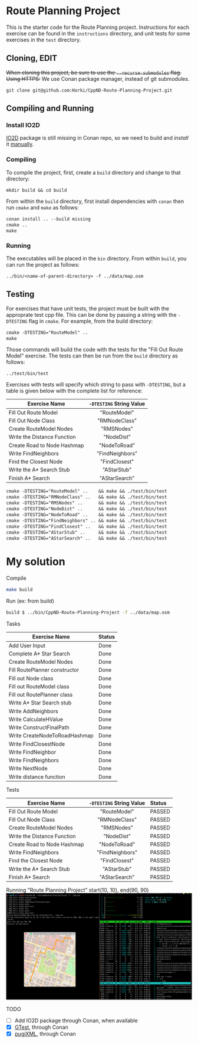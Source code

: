 # Route Planning Project

This is the starter code for the Route Planning project. Instructions for each exercise can be found in the `instructions` directory, and unit tests for some exercises in the `test` directory.

## Cloning, EDIT

~~When cloning this project, be sure to use the `--recurse-submodules` flag. Using HTTPS:~~
We use Conan package manager, instead of git submodules.

```shell script
git clone git@github.com:Horki/CppND-Route-Planning-Project.git
```

## Compiling and Running

### Install IO2D
[IO2D](https://github.com/cpp-io2d/P0267_RefImpl/) package is still missing in Conan repo, so we need to build and *install* it [manually](https://github.com/cpp-io2d/P0267_RefImpl/blob/master/BUILDING.md).

### Compiling
To compile the project, first, create a `build` directory and change to that directory:
```shell script
mkdir build && cd build
```

From within the `build` directory, first install dependencies with `conan` then run `cmake` and `make` as follows:
```shell script
conan install .. --build missing
cmake ..
make
```
### Running
The executables will be placed in the `bin` directory. From within `build`, you can run the project as follows:
```shell script
../bin/<name-of-parent-directory> -f ../data/map.osm
```

## Testing

For exercises that have unit tests, the project must be built with the approprate test cpp file. This can be done by passing a string with the `-DTESTING` flag in `cmake`. For example, from the build directory:
```shell script
cmake -DTESTING="RouteModel" ..
make
```
Those commands will build the code with the tests for the "Fill Out Route Model" exercise. The tests can then be run from the `build` directory as follows:
```shell script
../test/bin/test
```
Exercises with tests will specify which string to pass with `-DTESTING`, but a table is given below with the complete list for reference:

| Exercise Name               | `-DTESTING` String Value |
|-----------------------------|:------------------------:|
| Fill Out Route Model        |       "RouteModel"       |
| Fill Out Node Class         |       "RMNodeClass"      |
| Create RouteModel Nodes     |        "RMSNodes"        |
| Write the Distance Function |        "NodeDist"        |
| Create Road to Node Hashmap |       "NodeToRoad"       |
| Write FindNeighbors         |      "FindNeighbors"     |
| Find the Closest Node       |       "FindClosest"      |
| Write the A\* Search Stub   |        "AStarStub"       |
| Finish A\* Search           |       "AStarSearch"      |

```shell script
cmake -DTESTING="RouteModel" ..    && make && ./test/bin/test
cmake -DTESTING="RMNodeClass" ..   && make && ./test/bin/test
cmake -DTESTING="RMSNodes" ..      && make && ./test/bin/test
cmake -DTESTING="NodeDist" ..      && make && ./test/bin/test
cmake -DTESTING="NodeToRoad" ..    && make && ./test/bin/test
cmake -DTESTING="FindNeighbors" .. && make && ./test/bin/test
cmake -DTESTING="FindClosest" ..   && make && ./test/bin/test
cmake -DTESTING="AStarStub" ..     && make && ./test/bin/test
cmake -DTESTING="AStarSearch" ..   && make && ./test/bin/test
```

# My solution

Compile

```bash
make build
```

Run (ex: from build)

```bash
build $ ../bin/CppND-Route-Planning-Project -f ../data/map.osm
```

Tasks

Exercise Name | Status
--- | ---
Add User Input | Done
Complete A\* Star Search | Done
Create RouteModel Nodes | Done
Fill RoutePlanner constructor | Done
Fill out Node class | Done
Fill out RouteModel class | Done
Fill out RoutePlanner class | Done
Write A\* Star Search stub | Done
Write AddNeighbors | Done
Write CalculateHValue | Done
Write ConstructFinalPath | Done
Write CreateNodeToRoadHashmap | Done
Write FindClosestNode | Done
Write FindNeighbor | Done
Write FindNeighbors | Done
Write NextNode | Done
Write distance function | Done


Tests

| Exercise Name               | `-DTESTING` String Value | Status |
|-----------------------------|:------------------------:|:-------|
| Fill Out Route Model        |       "RouteModel"       | PASSED |
| Fill Out Node Class         |       "RMNodeClass"      | PASSED |
| Create RouteModel Nodes     |        "RMSNodes"        | PASSED |
| Write the Distance Function |        "NodeDist"        | PASSED |
| Create Road to Node Hashmap |       "NodeToRoad"       | PASSED |
| Write FindNeighbors         |      "FindNeighbors"     | PASSED |
| Find the Closest Node       |       "FindClosest"      | PASSED |
| Write the A\* Search Stub   |        "AStarStub"       | PASSED |
| Finish A\* Search           |       "AStarSearch"      | PASSED |


Running "Route Planning Project" start(10, 10), end(90, 90)
![Route Planning Project](img/Route-Planning-Project.png)

TODO

- [ ] Add IO2D package through Conan, when available
- [x] [GTest](https://github.com/google/googletest), through Conan
- [x] [pugiXML](https://pugixml.org/), through Conan